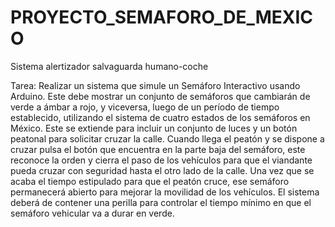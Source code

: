 PROYECTO_SEMAFORO_DE_MEXICO
===========================

Sistema alertizador salvaguarda humano-coche

Tarea:
Realizar un sistema que simule un Semáforo Interactivo usando Arduino. Este debe mostrar un
conjunto de semáforos que cambiarán de verde a ámbar a rojo, y viceversa, luego de un período
de tiempo establecido, utilizando el sistema de cuatro estados de los semáforos en México. Este
se extiende para incluir un conjunto de luces y un botón peatonal para solicitar cruzar la
calle.
Cuando llega el peatón y se dispone a cruzar pulsa el botón que encuentra en la parte baja del
semáforo, este reconoce la orden y cierra el paso de los vehículos para que el viandante pueda
cruzar con seguridad hasta el otro lado de la calle. Una vez que se acaba el tiempo estipulado
para que el peatón cruce, ese semáforo permanecerá abierto para mejorar la movilidad de los
vehículos. 
El sistema deberá de contener una perilla para controlar el tiempo mínimo en que el semáforo
vehicular va a durar en verde.

